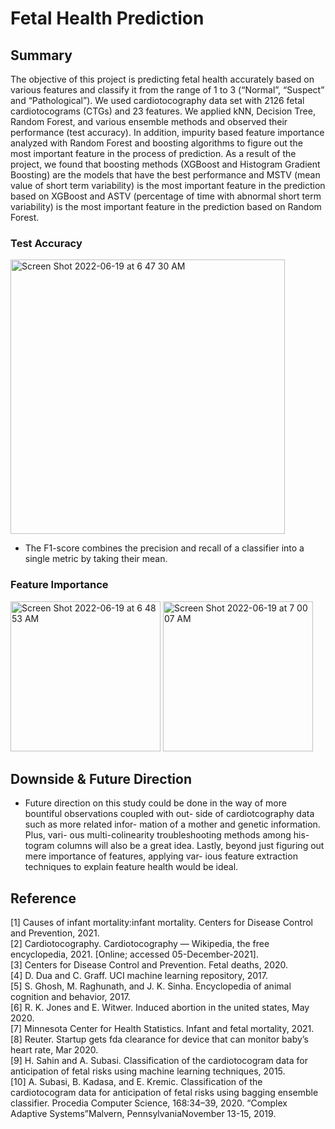 # Fetal Health Prediction

## Summary
The objective of
this project is predicting fetal health accurately based on
various features and classify it from the range of 1 to 3
(“Normal”, “Suspect” and “Pathological”). We used cardiotocography data set with 2126 fetal cardiotocograms
(CTGs) and 23 features. We applied kNN, Decision Tree,
Random Forest, and various ensemble methods and observed their performance (test accuracy). In addition, impurity based feature importance analyzed with Random Forest and boosting
algorithms to figure out the most important feature in the
process of prediction. As a result of the project, we found
that boosting methods (XGBoost and Histogram Gradient
Boosting) are the models that have the best performance
and MSTV (mean value of short term variability) is the most
important feature in the prediction based on XGBoost and
ASTV (percentage of time with abnormal short term variability) is the most important feature in the prediction based on Random Forest.

### Test Accuracy

<img width="439" alt="Screen Shot 2022-06-19 at 6 47 30 AM" src="https://user-images.githubusercontent.com/69660509/174479666-e1f4af78-7e46-40e2-8cfe-31eb6621dfac.png">

- The F1-score combines the precision and recall of a classifier into a single metric by taking their mean.

### Feature Importance

<p float="left">
  <img width="240" height="240" alt="Screen Shot 2022-06-19 at 6 48 53 AM" src="https://user-images.githubusercontent.com/69660509/174479715-2f9cec81-9985-428a-a899-ff58098c3303.png">
  <img width="240" height="240" alt="Screen Shot 2022-06-19 at 7 00 07 AM" src="https://user-images.githubusercontent.com/69660509/174479818-074cc87f-7c56-4010-b7cc-3d9d26bca2c2.png">
</p>



## Downside & Future Direction

- Future direction on this study could be done in the way of more bountiful observations coupled with out- side of cardiotcography data such as more related infor- mation of a mother and genetic information. Plus, vari- ous multi-colinearity troubleshooting methods among his- togram columns will also be a great idea. Lastly, beyond just figuring out mere importance of features, applying var- ious feature extraction techniques to explain feature health would be ideal.

## Reference

[1] Causes of infant mortality:infant mortality. Centers for Disease Control and Prevention, 2021.<br/>
[2] Cardiotocography. Cardiotocography — Wikipedia, the free
encyclopedia, 2021. [Online; accessed 05-December-2021].<br/>
[3] Centers for Disease Control and Prevention. Fetal deaths, 2020.<br/>
[4] D. Dua and C. Graff. UCI machine learning repository, 2017.<br/>
[5] S. Ghosh, M. Raghunath, and J. K. Sinha. Encyclopedia of
animal cognition and behavior, 2017.<br/>
[6] R. K. Jones and E. Witwer. Induced abortion in the united
states, May 2020.<br/>
[7] Minnesota Center for Health Statistics. Infant and fetal mortality, 2021.<br/>
[8] Reuter. Startup gets fda clearance for device that can monitor
baby’s heart rate, Mar 2020.<br/>
[9] H. Sahin and A. Subasi. Classification of the cardiotocogram
data for anticipation of fetal risks using machine learning
techniques, 2015.<br/>
[10] A. Subasi, B. Kadasa, and E. Kremic. Classification of
the cardiotocogram data for anticipation of fetal risks using
bagging ensemble classifier. Procedia Computer Science,
168:34–39, 2020. “Complex Adaptive Systems”Malvern,
PennsylvaniaNovember 13-15, 2019.